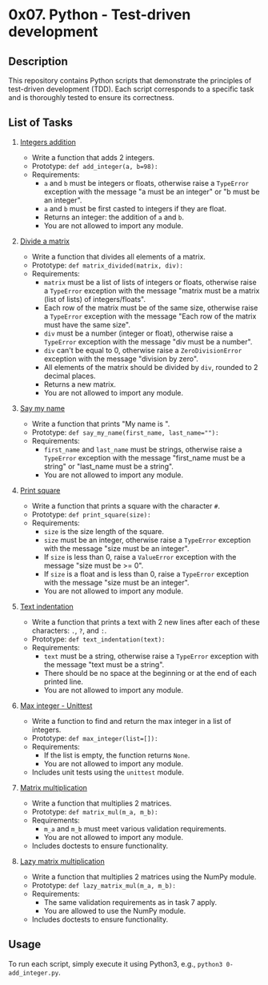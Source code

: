 # 0x07. Python - Test-driven development

## Description
This repository contains Python scripts that demonstrate the principles of test-driven development (TDD). Each script corresponds to a specific task and is thoroughly tested to ensure its correctness.

## List of Tasks

1. [Integers addition](0-add_integer.py)
   - Write a function that adds 2 integers.
   - Prototype: `def add_integer(a, b=98):`
   - Requirements:
     - `a` and `b` must be integers or floats, otherwise raise a `TypeError` exception with the message "a must be an integer" or "b must be an integer".
     - `a` and `b` must be first casted to integers if they are float.
     - Returns an integer: the addition of `a` and `b`.
     - You are not allowed to import any module.

2. [Divide a matrix](2-matrix_divided.py)
   - Write a function that divides all elements of a matrix.
   - Prototype: `def matrix_divided(matrix, div):`
   - Requirements:
     - `matrix` must be a list of lists of integers or floats, otherwise raise a `TypeError` exception with the message "matrix must be a matrix (list of lists) of integers/floats".
     - Each row of the matrix must be of the same size, otherwise raise a `TypeError` exception with the message "Each row of the matrix must have the same size".
     - `div` must be a number (integer or float), otherwise raise a `TypeError` exception with the message "div must be a number".
     - `div` can't be equal to 0, otherwise raise a `ZeroDivisionError` exception with the message "division by zero".
     - All elements of the matrix should be divided by `div`, rounded to 2 decimal places.
     - Returns a new matrix.
     - You are not allowed to import any module.

3. [Say my name](3-say_my_name.py)
   - Write a function that prints "My name is <first name> <last name>".
   - Prototype: `def say_my_name(first_name, last_name=""):`
   - Requirements:
     - `first_name` and `last_name` must be strings, otherwise raise a `TypeError` exception with the message "first_name must be a string" or "last_name must be a string".
     - You are not allowed to import any module.

4. [Print square](4-print_square.py)
   - Write a function that prints a square with the character `#`.
   - Prototype: `def print_square(size):`
   - Requirements:
     - `size` is the size length of the square.
     - `size` must be an integer, otherwise raise a `TypeError` exception with the message "size must be an integer".
     - If `size` is less than 0, raise a `ValueError` exception with the message "size must be >= 0".
     - If `size` is a float and is less than 0, raise a `TypeError` exception with the message "size must be an integer".
     - You are not allowed to import any module.

5. [Text indentation](5-text_indentation.py)
   - Write a function that prints a text with 2 new lines after each of these characters: `.`, `?`, and `:`.
   - Prototype: `def text_indentation(text):`
   - Requirements:
     - `text` must be a string, otherwise raise a `TypeError` exception with the message "text must be a string".
     - There should be no space at the beginning or at the end of each printed line.
     - You are not allowed to import any module.

6. [Max integer - Unittest](6-max_integer.py)
   - Write a function to find and return the max integer in a list of integers.
   - Prototype: `def max_integer(list=[]):`
   - Requirements:
     - If the list is empty, the function returns `None`.
     - You are not allowed to import any module.
   - Includes unit tests using the `unittest` module.

7. [Matrix multiplication](100-matrix_mul.py)
   - Write a function that multiplies 2 matrices.
   - Prototype: `def matrix_mul(m_a, m_b):`
   - Requirements:
     - `m_a` and `m_b` must meet various validation requirements.
     - You are not allowed to import any module.
   - Includes doctests to ensure functionality.

8. [Lazy matrix multiplication](101-lazy_matrix_mul.py)
   - Write a function that multiplies 2 matrices using the NumPy module.
   - Prototype: `def lazy_matrix_mul(m_a, m_b):`
   - Requirements:
     - The same validation requirements as in task 7 apply.
     - You are allowed to use the NumPy module.
   - Includes doctests to ensure functionality.

## Usage
To run each script, simply execute it using Python3, e.g., `python3 0-add_integer.py`.

